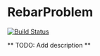 RebarProblem
============
[![Build Status](https://travis-ci.org/mschae/rebar_problem.svg)](https://travis-ci.org/mschae/rebar_problem)

** TODO: Add description **
